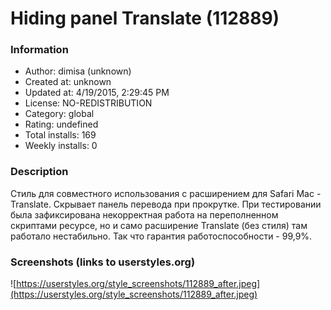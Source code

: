 # Hiding panel Translate (112889)

### Information
- Author: dimisa (unknown)
- Created at: unknown
- Updated at: 4/19/2015, 2:29:45 PM
- License: NO-REDISTRIBUTION
- Category: global
- Rating: undefined
- Total installs: 169
- Weekly installs: 0


### Description
Стиль для совместного использования с расширением для Safari Mac - Translate. Скрывает панель перевода при прокрутке. При тестировании была зафиксирована некорректная работа на переполненном скриптами ресурсе, но и само расширение Translate (без стиля) там работало нестабильно. Так что гарантия работоспособности - 99,9%.


### Screenshots (links to userstyles.org)
![https://userstyles.org/style_screenshots/112889_after.jpeg](https://userstyles.org/style_screenshots/112889_after.jpeg)


